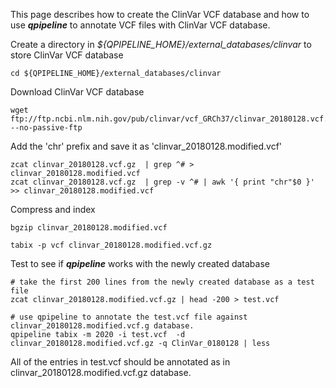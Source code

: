 

This page describes how to create the ClinVar VCF database and how to use **_qpipeline_** to annotate VCF files with ClinVar VCF database.


Create a directory in *${QPIPELINE_HOME}/external_databases/clinvar* to store ClinVar VCF database 
```
cd ${QPIPELINE_HOME}/external_databases/clinvar 
```

Download ClinVar VCF database
```
wget ftp://ftp.ncbi.nlm.nih.gov/pub/clinvar/vcf_GRCh37/clinvar_20180128.vcf.gz --no-passive-ftp
```
Add the 'chr' prefix and save it as 'clinvar_20180128.modified.vcf'
```
zcat clinvar_20180128.vcf.gz  | grep ^# > clinvar_20180128.modified.vcf
zcat clinvar_20180128.vcf.gz  | grep -v ^# | awk '{ print "chr"$0 }' >> clinvar_20180128.modified.vcf
```
Compress and index 
```
bgzip clinvar_20180128.modified.vcf

tabix -p vcf clinvar_20180128.modified.vcf.gz 
```
Test to see if **_qpipeline_** works with the newly created database
```
# take the first 200 lines from the newly created database as a test file
zcat clinvar_20180128.modified.vcf.gz | head -200 > test.vcf 

# use qpipeline to annotate the test.vcf file against clinvar_20180128.modified.vcf.g database.  
qpipeline tabix -m 2020 -i test.vcf  -d clinvar_20180128.modified.vcf.gz -q ClinVar_0180128 | less 
```
All of the entries in test.vcf should be annotated as in clinvar_20180128.modified.vcf.gz database.
